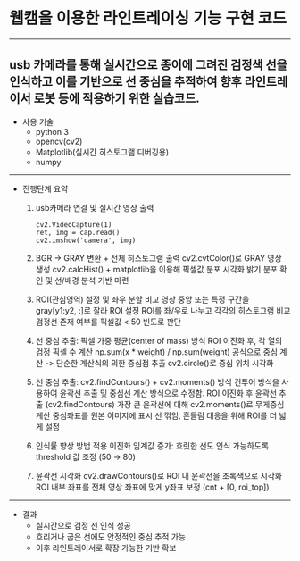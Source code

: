# 웹캠을 이용한 라인트레이싱 기능 구현 코드
---
usb 카메라를 통해 실시간으로 종이에 그려진 검정색 선을 인식하고 이를 기반으로 선 중심을 추적하여 향후 라인트레이서 로봇 등에 적용하기 위한 실습코드.
---
- 사용 기술
    - python 3
    - opencv(cv2)
    - Matplotlib(실시간 히스토그램 디버깅용)
    - numpy
---
- 진행단계 요약
    1. usb카메라 연결 및 실시간 영상 출력
        ```
        cv2.VideoCapture(1)
        ret, img = cap.read()
        cv2.imshow('camera', img)
        ```
    
    2. BGR -> GRAY 변환 + 전체 히스토그램 출력
        cv2.cvtColor()로 GRAY 영상 생성
        cv2.calcHist() + matplotlib을 이용해 픽셀값 분포 시각화
        밝기 분포 확인 및 선/배경 분석 기반 마련
    
    3. ROI(관심영역) 설정 및 좌우 분할 비교
        영상 중앙 또는 특정 구간을 gray[y1:y2, :]로 잘라 ROI 설정
        ROI를 좌/우로 나누고 각각의 히스토그램 비교
        검정선 존재 여부를 픽셀값 < 50 빈도로 판단
    
    4. 선 중심 추출: 픽셀 가중 평균(center of mass) 방식
        ROI 이진화 후, 각 열의 검정 픽셀 수 계산
        np.sum(x * weight) / np.sum(weight) 공식으로 중심 계산 -> 단순한 계산식의 의한 중심점 추출
        cv2.circle()로 중심 위치 시각화

    5. 선 중심 추출: cv2.findContours() + cv2.moments() 방식
        컨투어 방식을 사용하여 윤곽선 추출 및 중심선 계산 방식으로 수정함.
        ROI 이진화 후 윤곽선 추출 (cv2.findContours)
        가장 큰 윤곽선에 대해 cv2.moments()로 무게중심 계산
        중심좌표를 원본 이미지에 표시
        선 꺾임, 흔들림 대응을 위해 ROI를 더 넓게 설정

    6. 인식률 향상 방법 적용
        이진화 임계값 증가: 흐릿한 선도 인식 가능하도록 threshold 값 조정 (50 → 80)

    7. 윤곽선 시각화
        cv2.drawContours()로 ROI 내 윤곽선을 초록색으로 시각화
        ROI 내부 좌표를 전체 영상 좌표에 맞게 y좌표 보정 (cnt + [0, roi_top])
---
- 결과
    - 실시간으로 검정 선 인식 성공
    - 흐리거나 굽은 선에도 안정적인 중심 추적 가능
    - 이후 라인트레이서로 확장 가능한 기반 확보

